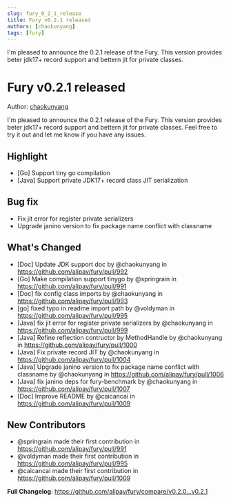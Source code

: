 ```yaml
---
slug: fury_0_2_1_release
title: Fury v0.2.1 released
authors: [chaokunyang]
tags: [fury]
---
```

I'm pleased to announce the 0.2.1 release of the Fury. This version provides beter jdk17+ record support and bettern jit for private classes.

<!--truncate-->

# Fury v0.2.1 released

Author: [chaokunyang](https://github.com/chaokunyang)

I'm pleased to announce the 0.2.1 release of the Fury. This version provides beter jdk17+ record support and bettern jit for private classes. Feel free to try it out and let me know if you have any issues.

## Highlight
* [Go] Support tiny go compilation
* [Java] Support private JDK17+ record class JIT serialization

## Bug fix
* Fix jit error for register private serializers
* Upgrade janino version to fix package name conflict with classname 

## What's Changed
* [Doc] Update JDK support doc  by @chaokunyang in https://github.com/alipay/fury/pull/992
* [Go] Make compilation support tinygo by @springrain in https://github.com/alipay/fury/pull/991
* [Doc] fix config class imports by @chaokunyang in https://github.com/alipay/fury/pull/993
* [go] fixed typo in readme import path by @voldyman in https://github.com/alipay/fury/pull/995
* [Java] fix jit error for register private serializers by @chaokunyang in https://github.com/alipay/fury/pull/999
* [Java] Refine reflection contructor by MethodHandle by @chaokunyang in https://github.com/alipay/fury/pull/1000
* [Java] Fix private record JIT by @chaokunyang in https://github.com/alipay/fury/pull/1004
* [Java] Upgrade janino version to fix package name conflict with classname by @chaokunyang in https://github.com/alipay/fury/pull/1006
* [Java] fix janino deps for fury-benchmark by @chaokunyang in https://github.com/alipay/fury/pull/1007
* [Doc] Improve README by @caicancai in https://github.com/alipay/fury/pull/1009

## New Contributors
* @springrain made their first contribution in https://github.com/alipay/fury/pull/991
* @voldyman made their first contribution in https://github.com/alipay/fury/pull/995
* @caicancai made their first contribution in https://github.com/alipay/fury/pull/1009

**Full Changelog**: https://github.com/alipay/fury/compare/v0.2.0...v0.2.1

